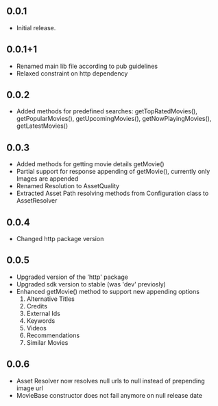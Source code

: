 ## 0.0.1

* Initial release.

## 0.0.1+1

* Renamed main lib file according to pub guidelines
* Relaxed constraint on http dependency

## 0.0.2
* Added methods for predefined searches: getTopRatedMovies(), getPopularMovies(), getUpcomingMovies(), getNowPlayingMovies(), getLatestMovies()

## 0.0.3

* Added methods for getting movie details getMovie() 
* Partial support for response appending of getMovie(), currently only Images are appended 
* Renamed Resolution to AssetQuality
* Extracted Asset Path resolving methods from Configuration class to AssetResolver

## 0.0.4

* Changed http package version 

## 0.0.5

* Upgraded version of the 'http' package
* Upgraded sdk version to stable (was 'dev' previosly)
* Enhanced getMovie() method to support new appending options
    1. Alternative Titles
    2. Credits
    3. External Ids
    4. Keywords
    5. Videos
    6. Recommendations
    7. Similar Movies

## 0.0.6

* Asset Resolver now resolves null urls to null instead of prepending image url
* MovieBase constructor does not fail anymore on null release date